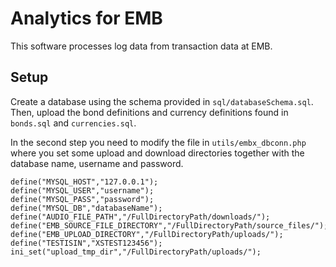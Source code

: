 # Analytics for EMB
This software processes log data from transaction data at EMB.
## Setup
Create a database using the schema provided in `sql/databaseSchema.sql`. Then, upload the bond definitions and currency definitions found in `bonds.sql` and `currencies.sql`. 

In the second step you need to modify the file in `utils/embx_dbconn.php` where you set some upload and download directories together with the database name, username and password.

```
define("MYSQL_HOST","127.0.0.1");
define("MYSQL_USER","username");
define("MYSQL_PASS","password");
define("MYSQL_DB","databaseName");
define("AUDIO_FILE_PATH","/FullDirectoryPath/downloads/");
define("EMB_SOURCE_FILE_DIRECTORY","/FullDirectoryPath/source_files/");
define("EMB_UPLOAD_DIRECTORY","/FullDirectoryPath/uploads/");
define("TESTISIN","XSTEST123456");
ini_set("upload_tmp_dir","/FullDirectoryPath/uploads/");

```